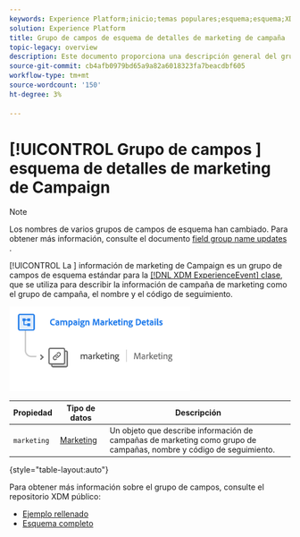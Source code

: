 ```yaml
---
keywords: Experience Platform;inicio;temas populares;esquema;esquema;XDM;ExperienceEvent;campos;esquemas;esquemas;diseño de esquema;grupo de campos;grupo de campos;
solution: Experience Platform
title: Grupo de campos de esquema de detalles de marketing de campaña
topic-legacy: overview
description: Este documento proporciona una descripción general del grupo de campos de esquema Detalles de marketing de campaña .
source-git-commit: cb4afb0979bd65a9a82a6018323fa7beacdbf605
workflow-type: tm+mt
source-wordcount: '150'
ht-degree: 3%

---
```



# [!UICONTROL Grupo de campos ] esquema de detalles de marketing de Campaign

>[!NOTE]
>
>Los nombres de varios grupos de campos de esquema han cambiado. Para obtener más información, consulte el documento [field group name updates](../name-updates.md) .

[!UICONTROL La ] información de marketing de Campaign es un grupo de campos de esquema estándar para la  [[!DNL XDM ExperienceEvent] clase](../../classes/experienceevent.md), que se utiliza para describir la información de campaña de marketing como el grupo de campaña, el nombre y el código de seguimiento.

![](../../images/field-groups/campaign-marketing-details.png)

| Propiedad | Tipo de datos | Descripción |
| --- | --- | --- |
| `marketing` | [Marketing](../../data-types/marketing.md) | Un objeto que describe información de campañas de marketing como grupo de campañas, nombre y código de seguimiento. |

{style=&quot;table-layout:auto&quot;}

Para obtener más información sobre el grupo de campos, consulte el repositorio XDM público:

* [Ejemplo rellenado](https://github.com/adobe/xdm/blob/master/components/mixins/experience-event/experienceevent-marketing.example.1.json)
* [Esquema completo](https://github.com/adobe/xdm/blob/master/components/mixins/experience-event/experienceevent-marketing.schema.json)
